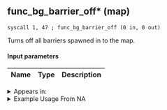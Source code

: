 ## func_bg_barrier_off* (map)

`syscall 1, 47 ; func_bg_barrier_off (0 in, 0 out)`

Turns off all barriers spawned in to the map.

#### Input parameters
| Name | Type | Description
|------|------|------------




<details>
	<summary>Appears in:</summary>

</details>

<details>
	<summary>Example Usage From NA</summary>
```

```
</details>

